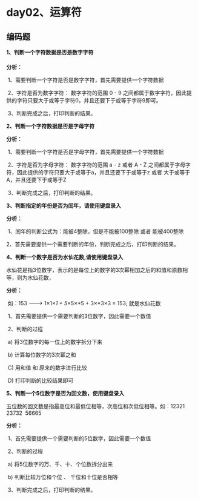 # day02、运算符

## 编码题

**1、判断一个字符数据是否是数字字符 **

**分析：**

​	1、需要判断一个字符是否是数字字符，首先需要提供一个字符数据

​	2、字符是否为数字字符： 数字字符的范围 0 - 9 之间都属于数字字符，因此提供的字符只要大于或等于字符0，并且还要下于或等于字符9即可。

​	3、判断完成之后，打印判断的结果。



**2、判断一个字符数据是否是字母字符** 

**分析：**

​	1、需要判断一个字符是否是字母字符，首先需要提供一个字符数据

​	2、字符是否为字母字符： 数字字符的范围 a - z 或者 A - Z 之间都属于字母字符，因此提供的字符只要大于或等于a，并且还要下于或等于z 或者 大于或等于A，并且还要下于或等于Z

​	3、判断完成之后，打印判断的结果。



**3、判断指定的年份是否为闰年，请使用键盘录入** 

**分析：**

​	1、闰年的判断公式为：能被4整除，但是不能被100整除 或者 能被400整除

​	2、首先需要提供一个需要判断的年份，判断完成之后，打印判断的结果。



**4、判断一个数字是否为水仙花数,请使用键盘录入**

水仙花是指3位数字，表示的是每位上的数字的3次幂相加之后的和值和原数相等，则为水仙花数，

**分析：**

​	如：153  --->  1×1×*1 + 5*×5×*5 + 3×*3×3 = 153; 就是水仙花数

​		1、首先需要提供一个需要判断的3位数字，因此需要一个数值

​		2、判断的过程 

​			a) 将3位数字的每一位上的数字拆分下来 

​			b) 计算每位数字的3次幂之和

​			C) 用和值 和 原来的数字进行比较 

​		D) 打印判断的比较结果即可



**5、判断一个5位数字是否为回文数，使用键盘录入** 

五位数的回文数是指最高位和最低位相等，次高位和次低位相等。如：12321  23732  56665 

**分析：**

​	1、首先需要提供一个需要判断的5位数字，因此需要一个数值

​	2、判断的过程 

​		a) 将5位数字的万、千、十、个位数拆分出来

​		b) 判断比较万位和个位 、 千位和十位是否相等

​	3、判断完成之后，打印判断的结果。



